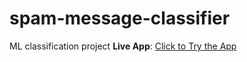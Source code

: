 # spam-message-classifier
ML classification project
**Live App**: [Click to Try the App](https://saiful-islam-rupom-spam-message-classifier.streamlit.app/)
